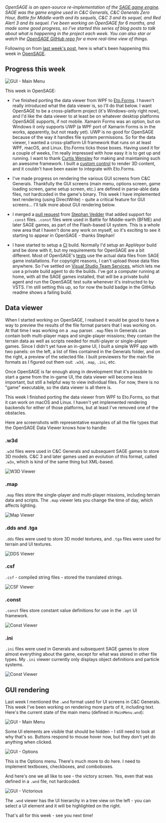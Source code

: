 
*OpenSAGE is an open-source re-implementation of the [SAGE game engine](https://en.wikipedia.org/wiki/SAGE_(game_engine)). SAGE was the game engine used in C&C Generals, C&C Generals Zero Hour, Battle for Middle-earth and its sequels, C&C 3 and its sequel, and Red Alert 3 and its sequel. I've been working on OpenSAGE for 6 months, and made some good progress, so I've started this series of blog posts to talk about what is happening in the project each week. You can also star or watch the [OpenSAGE GitHub repo](https://github.com/OpenSAGE/OpenSAGE) for a more real-time view of things.*

Following on from [last week's post](/blog/archive/2017/12/10/opensage-dev-diary-2-2017-12-10), here is what's been happening this week in [OpenSAGE](https://github.com/OpenSAGE/OpenSAGE).

## Progress this week

![GUI - Main Menu](/assets/posts/dev_diary_3/opensage-2017-12-17-gui-main-menu.png)

This week in OpenSAGE:

* I've finished porting the data viewer from WPF to [Eto.Forms](https://github.com/picoe/Eto). I haven't really introduced what the data viewer is, so I'll do that below. I want OpenSAGE to be a cross-platform project (it's Windows-only right now), and I'd like the data viewer to at least be on whatever desktop platforms OpenSAGE supports, if not mobile. Xamarin Forms was an option, but on Windows it only supports UWP (a WPF port of Xamarin Forms is in the works, apparently, but not ready yet). UWP is no good for OpenSAGE because of the way it handles file system permissions. So for the data viewer, I wanted a cross-platform UI framework that runs on at least WPF, macOS, and Linux. Eto.Forms ticks those boxes. Having used it for a couple of weeks, I'm really impressed with how easy it is to get up and running. I want to thank [Curtis Wensley](https://twitter.com/cwensley) for making and maintaining such an awesome framework. I built a [custom control](https://github.com/OpenSAGE/OpenSAGE/blob/master/src/OpenSage.DataViewer.Windows/Controls/GameControlHandler.cs) to render 3D content, and it couldn't have been easier to integrate with Eto.Forms.

* I've made progress on rendering the various GUI screens from C&C Generals. Thankfully the GUI screens (main menu, options screen, game loading screen, game setup screen, etc.) are defined in parse-able data files, not hardcoded in the game's binary. This week I have implemented text rendering (using DirectWrite) - quite a critical feature for GUI screens... I'll talk more about GUI rendering below.

* I merged a [pull request](https://github.com/OpenSAGE/OpenSAGE/pull/11) from [Stephan Vedder](https://github.com/feliwir) that added support for `.const` files. `.const` files were used in Battle for Middle-earth (BFME) and later SAGE games, as part of the Flash-based UI system. This is a whole new area that I haven't done any work on myself, so it's exciting to see it starting to appear in OpenSAGE - thanks Stephan!

* I have started to setup a [CI](https://en.wikipedia.org/wiki/Continuous_integration) build. Normally I'd setup an AppVeyor build and be done with it, but my requirements for OpenSAGE are a bit different. Most of OpenSAGE's [tests](https://github.com/OpenSAGE/OpenSAGE/tree/master/src/OpenSage.Game.Tests) use the actual data files from SAGE game installations. For copyright reasons, I can't upload those data files anywhere. So I've settled on [Visual Studio Team Services](https://www.visualstudio.com/vso/), which lets me use a private build agent to do the builds. I've got a computer running at home, with all the SAGE games installed, that will be a private build agent and run the OpenSAGE test suite whenever it's instructed to by VSTS. I'm still setting this up, so for now the build badge in the GitHub readme shows a failing build.

## Data viewer

When I started working on OpenSAGE, I realised it would be good to have a way to preview the results of the file format parsers that I was working on. At that time I was working on a `.map` parser. `.map` files in Generals can contain both multi-player maps and single-player missions; they contain the terrain data as well as scripts needed for multi-player or single-player games. Since I didn't yet have an in-game UI, I built a simple WPF app with two panels: on the left, a list of files contained in the Generals folder, and on the right, a preview of the selected file. I built previewers for the main file formats as I figured out them out: `.w3d`, `.map`, `.ini`, etc.

Once OpenSAGE is far enough along in development that it's possible to start a game from the in-game UI, the data viewer will become less important, but still a helpful way to view individual files. For now, there is no "game" executable, so the data viewer is all there is.

This week I finished porting the data viewer from WPF to Eto.Forms, so that it can work on macOS and Linux. I haven't yet implemented rendering backends for either of those platforms, but at least I've removed one of the obstacles.

Here are screenshots with representative examples of all the file types that the OpenSAGE Data Viewer knows how to handle:

### .w3d

`.w3d` files were used in C&C Generals and subsequent SAGE games to store 3D models. C&C 3 and later games used an evolution of this format, called `.w3x`, which is kind of the same thing but XML-based.

![W3D Viewer](/assets/posts/dev_diary_3/opensage-2017-12-17-data-viewer-w3d.png)

### .map

`.map` files store the single-player and multi-player missions, including terrain data and scripts. The `.map` viewer lets you change the time of day, which affects lighting.

![Map Viewer](/assets/posts/dev_diary_3/opensage-2017-12-17-data-viewer-map.png)

### .dds and .tga

`.dds` files were used to store 3D model textures, and `.tga` files were used for terrain and UI textures.

![DDS Viewer](/assets/posts/dev_diary_3/opensage-2017-12-17-data-viewer-dds.png)

### .csf

`.csf` - compiled string files - stored the translated strings.

![CSF Viewer](/assets/posts/dev_diary_3/opensage-2017-12-17-data-viewer-csf.png)

### .const

`.const` files store constant value definitions for use in the `.apt` UI framework.

![Const Viewer](/assets/posts/dev_diary_3/opensage-2017-12-17-data-viewer-const.png)

### .ini

`.ini` files were used in Generals and subsequent SAGE games to store almost everything about the game, except for what was stored in other file types. My `.ini` viewer currently only displays object definitions and particle systems.

![Const Viewer](/assets/posts/dev_diary_3/opensage-2017-12-17-data-viewer-ini.png)

## GUI rendering

Last week I mentioned the `.wnd` format used for UI screens in C&C Generals. This week I've been working on rendering more parts of it, including text. Here's the current state of the main menu (defined in `MainMenu.wnd`):

![GUI - Main Menu](/assets/posts/dev_diary_3/opensage-2017-12-17-gui-main-menu.png)

Some UI elements are visible that should be hidden - I still need to look at why that's so. Buttons respond to mouse hover now, but they don't yet do anything when clicked.

![GUI - Options](/assets/posts/dev_diary_3/opensage-2017-12-17-gui-options.png)

This is the Options menu. There's much more to do here. I need to implement textboxes, checkboxes, and comboboxes.

And here's one we all like to see - the victory screen. Yes, even that was defined in a `.wnd` file, not hardcoded.

![GUI - Victorious](/assets/posts/dev_diary_3/opensage-2017-12-17-gui-victorious.png)

The `.wnd` viewer has the UI hierarchy in a tree view on the left - you can select a UI element and it will be highlighted on the right.

That's all for this week - see you next time!
